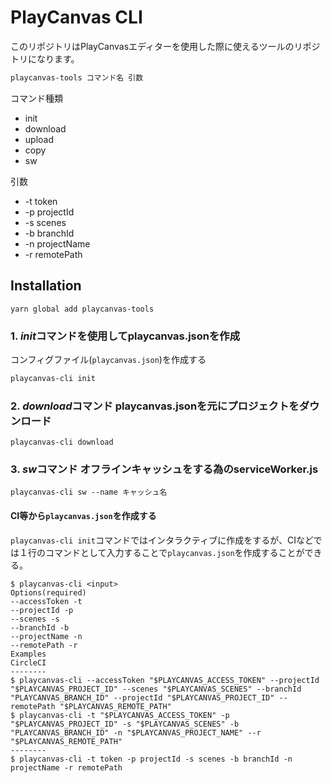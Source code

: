 # PlayCanvas CLI
このリポジトリはPlayCanvasエディターを使用した際に使えるツールのリポジトリになります。

```bash
playcanvas-tools コマンド名 引数
```

コマンド種類
- init
- download
- upload
- copy
- sw

引数
- -t token
- -p projectId 
- -s scenes 
- -b branchId 
- -n projectName 
- -r remotePath 

## Installation

`yarn global add playcanvas-tools`


### 1. *init*コマンドを使用してplaycanvas.jsonを作成

コンフィグファイル(`playcanvas.json`)を作成する
```bash
playcanvas-cli init
```


### 2. *download*コマンド playcanvas.jsonを元にプロジェクトをダウンロード

```
playcanvas-cli download
```

### 3. *sw*コマンド オフラインキャッシュをする為のserviceWorker.js
```
playcanvas-cli sw --name キャッシュ名
```

#### CI等から`playcanvas.json`を作成する

`playcanvas-cli init`コマンドではインタラクティブに作成をするが、CIなどでは１行のコマンドとして入力することで`playcanvas.json`を作成することができる。

```
$ playcanvas-cli <input>
Options(required)
--accessToken -t
--projectId -p
--scenes -s
--branchId -b
--projectName -n 
--remotePath -r
Examples
CircleCI
--------
$ playcanvas-cli --accessToken "$PLAYCANVAS_ACCESS_TOKEN" --projectId "$PLAYCANVAS_PROJECT_ID" --scenes "$PLAYCANVAS_SCENES" --branchId "PLAYCANVAS_BRANCH_ID" --projectId "$PLAYCANVAS_PROJECT_ID" --remotePath "$PLAYCANVAS_REMOTE_PATH"
$ playcanvas-cli -t "$PLAYCANVAS_ACCESS_TOKEN" -p "$PLAYCANVAS_PROJECT_ID" -s "$PLAYCANVAS_SCENES" -b "PLAYCANVAS_BRANCH_ID" -n "$PLAYCANVAS_PROJECT_NAME" --r "$PLAYCANVAS_REMOTE_PATH"
--------
$ playcanvas-cli -t token -p projectId -s scenes -b branchId -n projectName -r remotePath 
```
